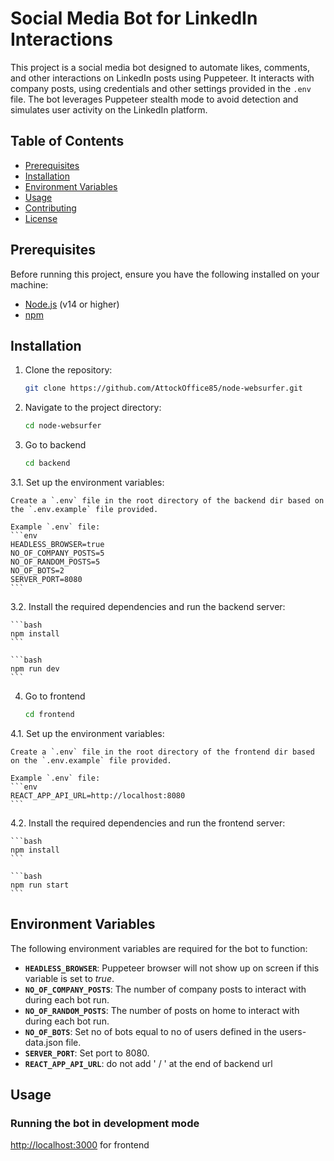 # Social Media Bot for LinkedIn Interactions

This project is a social media bot designed to automate likes, comments, and other interactions on LinkedIn posts using Puppeteer. It interacts with company posts, using credentials and other settings provided in the `.env` file. The bot leverages Puppeteer stealth mode to avoid detection and simulates user activity on the LinkedIn platform.

## Table of Contents

- [Prerequisites](#prerequisites)
- [Installation](#installation)
- [Environment Variables](#environment-variables)
- [Usage](#usage)
- [Contributing](#contributing)
- [License](#license)

## Prerequisites

Before running this project, ensure you have the following installed on your machine:

- [Node.js](https://nodejs.org/) (v14 or higher)
- [npm](https://www.npmjs.com/get-npm)

## Installation

1. Clone the repository:

    ```bash
    git clone https://github.com/AttockOffice85/node-websurfer.git
    ```

2. Navigate to the project directory:

    ```bash
    cd node-websurfer
    ```

3. Go to backend

    ```bash
    cd backend
    ```

3.1. Set up the environment variables:

    Create a `.env` file in the root directory of the backend dir based on the `.env.example` file provided.

    Example `.env` file:
    ```env
    HEADLESS_BROWSER=true
    NO_OF_COMPANY_POSTS=5
    NO_OF_RANDOM_POSTS=5
    NO_OF_BOTS=2
    SERVER_PORT=8080
    ```

3.2. Install the required dependencies and run the backend server:

    ```bash
    npm install
    ```
    
    ```bash
    npm run dev
    ```

4. Go to frontend

    ```bash
    cd frontend
    ```

4.1. Set up the environment variables:

    Create a `.env` file in the root directory of the frontend dir based on the `.env.example` file provided.

    Example `.env` file:
    ```env
    REACT_APP_API_URL=http://localhost:8080
    ```
    
4.2. Install the required dependencies and run the frontend server:

    ```bash
    npm install
    ```

    ```bash
    npm run start
    ```

## Environment Variables

The following environment variables are required for the bot to function:

- **`HEADLESS_BROWSER`**: Puppeteer browser will not show up on screen if this variable is set to _true_.
- **`NO_OF_COMPANY_POSTS`**: The number of company posts to interact with during each bot run.
- **`NO_OF_RANDOM_POSTS`**: The number of posts on home to interact with during each bot run.
- **`NO_OF_BOTS`**: Set no of bots equal to no of users defined in the users-data.json file.
- **`SERVER_PORT`**: Set port to 8080.
- **`REACT_APP_API_URL`**: do not add ' / ' at the end of backend url

## Usage

### Running the bot in development mode

<http://localhost:3000> for frontend
